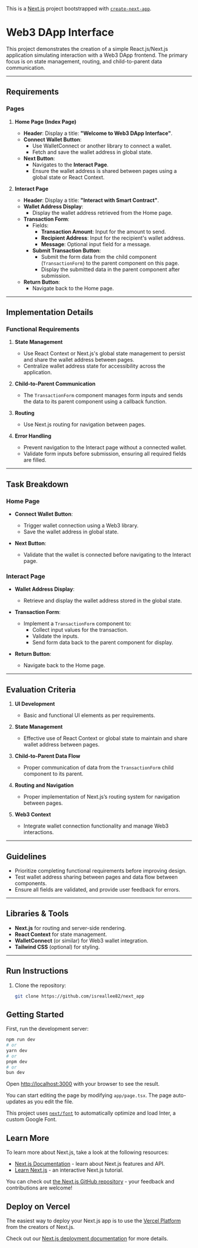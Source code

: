 This is a [Next.js](https://nextjs.org/) project bootstrapped with [`create-next-app`](https://github.com/vercel/next.js/tree/canary/packages/create-next-app).

# Web3 DApp Interface

This project demonstrates the creation of a simple React.js/Next.js application simulating interaction with a Web3 DApp frontend. The primary focus is on state management, routing, and child-to-parent data communication.

---

## Requirements

### Pages

1. **Home Page (Index Page)**  
   - **Header**: Display a title: **"Welcome to Web3 DApp Interface"**.  
   - **Connect Wallet Button**:  
     - Use WalletConnect or another library to connect a wallet.  
     - Fetch and save the wallet address in global state.  
   - **Next Button**:  
     - Navigates to the **Interact Page**.  
     - Ensure the wallet address is shared between pages using a global state or React Context.  

2. **Interact Page**  
   - **Header**: Display a title: **"Interact with Smart Contract"**.  
   - **Wallet Address Display**:  
     - Display the wallet address retrieved from the Home page.  
   - **Transaction Form**:  
     - Fields:
       - **Transaction Amount**: Input for the amount to send.  
       - **Recipient Address**: Input for the recipient's wallet address.  
       - **Message**: Optional input field for a message.  
     - **Submit Transaction Button**:  
       - Submit the form data from the child component (`TransactionForm`) to the parent component on this page.  
       - Display the submitted data in the parent component after submission.  
   - **Return Button**:  
     - Navigate back to the Home page.

---

## Implementation Details

### Functional Requirements

1. **State Management**  
   - Use React Context or Next.js's global state management to persist and share the wallet address between pages.  
   - Centralize wallet address state for accessibility across the application.  

2. **Child-to-Parent Communication**  
   - The `TransactionForm` component manages form inputs and sends the data to its parent component using a callback function.  

3. **Routing**  
   - Use Next.js routing for navigation between pages.  

4. **Error Handling**  
   - Prevent navigation to the Interact page without a connected wallet.  
   - Validate form inputs before submission, ensuring all required fields are filled.  

---

## Task Breakdown

### Home Page

- **Connect Wallet Button**:
  - Trigger wallet connection using a Web3 library.
  - Save the wallet address in global state.  

- **Next Button**:
  - Validate that the wallet is connected before navigating to the Interact page.  

### Interact Page

- **Wallet Address Display**:
  - Retrieve and display the wallet address stored in the global state.  

- **Transaction Form**:
  - Implement a `TransactionForm` component to:
    - Collect input values for the transaction.  
    - Validate the inputs.  
    - Send form data back to the parent component for display.  

- **Return Button**:
  - Navigate back to the Home page.

---

## Evaluation Criteria

1. **UI Development**  
   - Basic and functional UI elements as per requirements.  

2. **State Management**  
   - Effective use of React Context or global state to maintain and share wallet address between pages.  

3. **Child-to-Parent Data Flow**  
   - Proper communication of data from the `TransactionForm` child component to its parent.  

4. **Routing and Navigation**  
   - Proper implementation of Next.js’s routing system for navigation between pages.  

5. **Web3 Context**  
   - Integrate wallet connection functionality and manage Web3 interactions.

---

## Guidelines

- Prioritize completing functional requirements before improving design.  
- Test wallet address sharing between pages and data flow between components.  
- Ensure all fields are validated, and provide user feedback for errors.  

---

## Libraries & Tools

- **Next.js** for routing and server-side rendering.  
- **React Context** for state management.  
- **WalletConnect** (or similar) for Web3 wallet integration.  
- **Tailwind CSS** (optional) for styling.

---

## Run Instructions

1. Clone the repository:
   ```bash
   git clone https://github.com/isreallee82/next_app

## Getting Started

First, run the development server:

```bash
npm run dev
# or
yarn dev
# or
pnpm dev
# or
bun dev
```

Open [http://localhost:3000](http://localhost:3000) with your browser to see the result.

You can start editing the page by modifying `app/page.tsx`. The page auto-updates as you edit the file.

This project uses [`next/font`](https://nextjs.org/docs/basic-features/font-optimization) to automatically optimize and load Inter, a custom Google Font.

## Learn More

To learn more about Next.js, take a look at the following resources:

- [Next.js Documentation](https://nextjs.org/docs) - learn about Next.js features and API.
- [Learn Next.js](https://nextjs.org/learn) - an interactive Next.js tutorial.

You can check out [the Next.js GitHub repository](https://github.com/vercel/next.js/) - your feedback and contributions are welcome!

## Deploy on Vercel

The easiest way to deploy your Next.js app is to use the [Vercel Platform](https://vercel.com/new?utm_medium=default-template&filter=next.js&utm_source=create-next-app&utm_campaign=create-next-app-readme) from the creators of Next.js.

Check out our [Next.js deployment documentation](https://nextjs.org/docs/deployment) for more details.
